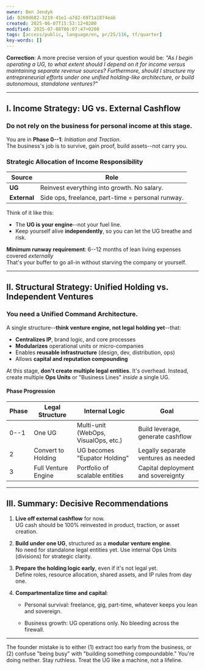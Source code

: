 ```yaml
---
owner: Ben Jendyk
id: 8260d682-3219-41e1-a7d2-6971a1874eab
created: 2025-06-07T15:53:12+0200
modified: 2025-07-08T06:07:47+0200
tags: [access/public, language/en, pr/25/116, tf/quarter]
key-words: []
---
```


**Correction**: A more precise version of your question would be: _"As I begin operating a UG, to what extent should I depend on it for income versus maintaining separate revenue sources? Furthermore, should I structure my entrepreneurial efforts under one unified holding-like architecture, or build autonomous, standalone ventures?"_

* * *

## I. Income Strategy: UG vs. External Cashflow

### Do **not** rely on the business for personal income at this stage.

You are in **Phase 0--1**: _Initiation and Traction_.  
The business's job is to survive, gain proof, build assets--not carry you.

### Strategic Allocation of Income Responsibility

| Source | Role | 
| ---- | ----  |
| **UG** | Reinvest everything into growth. No salary. | 
| **External** | Side ops, freelance, part-time = personal runway. | 

Think of it like this:

- The **UG is your engine**--not your fuel line.
- Keep yourself alive **independently**, so you can let the UG breathe and risk.

**Minimum runway requirement**: 6--12 months of lean living expenses covered _externally_  
That's your buffer to go all-in without starving the company or yourself.

* * *

## II. Structural Strategy: Unified Holding vs. Independent Ventures

### You need a **Unified Command Architecture**.

A single structure--**think venture engine, not legal holding yet**--that:

- **Centralizes IP**, brand logic, and core processes
- **Modularizes** operational units or micro-companies
- Enables **reusable infrastructure** (design, dev, distribution, ops)
- Allows **capital and reputation compounding**

At this stage, **don't create multiple legal entities**. It's overhead. Instead, create multiple **Ops Units** or "Business Lines" _inside_ a single UG.

#### Phase Progression

| Phase | Legal Structure | Internal Logic | Goal | 
| ---- | ---- | ---- | ----  |
| 0--1 | One UG | Multi-unit (WebOps, VisualOps, etc.) | Build leverage, generate cashflow | 
| 2 | Convert to Holding | UG becomes "Eupator Holding" | Legally separate ventures as needed | 
| 3 | Full Venture Engine | Portfolio of scalable entities | Capital deployment and sovereignty | 

* * *

## III. Summary: Decisive Recommendations

1. **Live off external cashflow** for now.  
UG cash should be 100% reinvested in product, traction, or asset creation.

2. **Build under one UG**, structured as a **modular venture engine**.  
No need for standalone legal entities yet. Use internal Ops Units (divisions) for strategic clarity.

3. **Prepare the holding logic early**, even if it's not legal yet.  
Define roles, resource allocation, shared assets, and IP rules from day one.

4. **Compartmentalize time and capital**:

    - Personal survival: freelance, gig, part-time, whatever keeps you lean and sovereign.

    - Business growth: UG operations only. No bleeding across the firewall.
* * *

The founder mistake is to either (1) extract too early from the business, or (2) confuse "being busy" with "building something compoundable." You're doing neither. Stay ruthless. Treat the UG like a machine, not a lifeline.